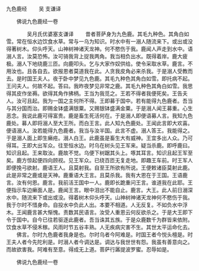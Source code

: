   九色鹿经
　　吴 支谦译




　　佛说九色鹿经一卷

　　　　吴月氏优婆塞支谦译
　　昔者菩萨身为九色鹿。其毛九种色。其角白如雪。常在恒水边饮食水草。常与一乌为知识。时水中有一溺人随流来下。或出或没得著树木。仰头呼天。山神树神诸天龙神。何不愍伤于我。鹿闻人声走到水中。语溺人言。汝莫恐怖。汝可骑我背上捉我两角。我当相负出水。既得着岸。鹿大疲极。溺人下地绕鹿三匝。向鹿叩头。乞与大家作奴供给。使令采取水草。鹿言。不用汝也。且各自去。欲报恩者莫道我在此。人贪我皮角必来杀我。于是溺人受教而去。是时国王夫人。夜于卧中梦见九色鹿。其毛九种色其角白如雪。即托病不起。王问夫人。何故不起。答曰。我昨夜梦见非常之鹿。其毛九种色其角白如雪。我思得其皮作坐褥。欲得其角作拂柄。王当为我觅之。王若不得者我便死矣。王告夫人。汝可且起。我为一国之主何所不得。王即募于国中。若有能得九色鹿者。吾当与其分国而治。即赐金钵盛满银粟。又赐银钵盛满金粟。于是溺人闻王募重。心生恶念。我说此鹿可得富贵。鹿是畜生死活何在。于是溺人即便语募人言。我知九色鹿处。募人即将溺人至大王所。而白王言。此人知九色鹿处。王闻此言即大欢喜。便语溺人。汝若能得九色鹿者。我当与汝半国。此言不虚。溺人答王。我能得之。于是溺人面上即生癞疮。溺人白王。此鹿虽是畜生大有威神。王宜多出人众。乃可得耳。王即大出军众。往至恒水边。时乌在树头见王军来。疑当杀鹿。即呼鹿曰。知识且起。王来取汝。鹿故不觉。乌便下树踞其头上。啄其耳言。知识且起王军至矣。鹿方惊起便四向顾视。见王军众。已绕百匝无复走地。即趣王车前。时王军人即便挽弓欲射。鹿语王人。且莫射我。自至王所欲有所说。王便敕诸臣莫射此鹿。此是非常之鹿或是天神。鹿重语大王言。且莫杀我。我有大恩在于王国。王语鹿言。汝有何恩。鹿言。我前活王国中一人。鹿即长跪重问王言。谁道我在此耶。王便指示车边癞面人是。鹿闻王言。眼中泪出不能自止。鹿言。大王。此人前日溺深水中。随流来下或出或没。得着树木仰头呼天。山神树神诸天龙神何不愍伤于我。我于尔时不惜身命。自投水中负此人出。本要不相道。人无反复。不如负水中浮木。王闻鹿言甚大惭愧。责数其民语言。汝受人重恩云何反欲杀之。于是大王即下令于国中。自今已往若驱逐此鹿者。吾当诛其五族。于是众鹿数千为群皆来依附。饮食水草不侵禾稼。风雨时节五谷丰熟。人无疾病灾害不生。其世太平运命化去。
　　佛言。尔时九色鹿者我身是也。尔时乌者今阿难是。时国王者今悦头檀是。时王夫人者今先陀利是。时溺人者今调达是。调达与我世世有怨。我虽有善意向之。而故欲害我。阿难有至意。得成无上道。菩萨行羼提波罗蜜。忍辱如是。

　　佛说九色鹿经一卷



